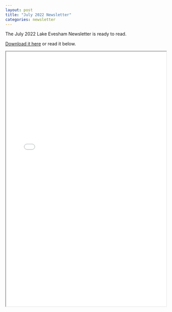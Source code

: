 ```yaml
---
layout: post
title: "July 2022 Newsletter"
categories: newsletter
---
```


The July 2022 Lake Evesham Newsletter is ready to read.

[Download it here](/assets/newsletters/july_2022_newsletter.pdf) or read it below.

<iframe width="100%" height="800px" src="/assets/newsletters/july_2022_newsletter.pdf"></iframe>
